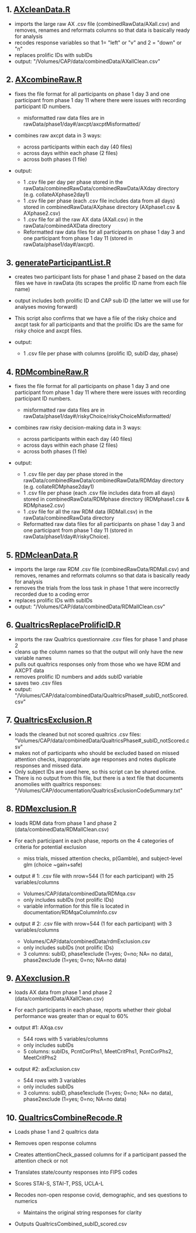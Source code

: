 ## 1.  [AXcleanData.R](./AXcleanData.R)

-   imports the large raw AX .csv file (combinedRawData/AXall.csv) and removes, renames and reformats columns so that data is basically ready for analysis
-   recodes response variables so that 1= "left" or "v" and 2 = "down" or "n"
-   replaces prolific IDs with subIDs
-   output: "/Volumes/CAP/data/combinedData/AXallClean.csv"

## 2.  [AXcombineRaw.R](./AXcombineRaw.R)

-   fixes the file format for all participants on phase 1 day 3 and one participant from phase 1 day 11 where there were issues with recording participant ID numbers. 
    -   misformatted raw data files are in rawData/phase1/day#/axcpt/axcptMisformatted/

-   combines raw axcpt data in 3 ways:
    -   across participants within each day (40 files)  
    -   across days within each phase (2 files)
    -   across both phases (1 file)

-   output: 
    -   1 .csv file per day per phase stored in the rawData/combinedRawData/combinedRawData/AXday directory (e.g. collateAXphase2day1)
    -   1 .csv file per phase (each .csv file includes data from all days) stored in combinedRawData/AXphase directory (AXphase1.csv & AXphase2.csv)
    -   1 .csv file for all the raw AX data (AXall.csv) in the rawData/combinedAXData directory
    -   Reformatted raw data files for all participants on phase 1 day 3 and one participant from phase 1 day 11 (stored in rawData/phase1/day#/axcpt).

## 3. [generateParticipantList.R](./generateParticipantList.R)

-   creates two participant lists for phase 1 and phase 2 based on the data files we have in rawData (its scrapes the prolific ID name from each file name)
-   output includes both prolific ID and CAP sub ID (the latter we will use for analyses moving forward)
-   This script also confirms that we have a file of the risky choice and axcpt task for all participants and that the prolific IDs are the same for risky choice and axcpt files.
-   output:

    -   1 .csv file per phase with columns {prolific ID, subID day, phase}

## 4. [RDMcombineRaw.R](./RDMcombineRaw.R)

-   fixes the file format for all participants on phase 1 day 3 and one participant from phase 1 day 11 where there were issues with recording participant ID numbers. 

    -   misformatted raw data files are in rawData/phase1/day#/riskyChoice/riskyChoiceMisformatted/

-   combines raw risky decision-making data in 3 ways:

    -   across participants within each day (40 files)
    -   across days within each phase (2 files)
    -   across both phases (1 file)

-   output: 

    -   1 .csv file per day per phase stored in the rawData/combinedRawData/combinedRawData/RDMday directory (e.g. collateRDMphase2day1)
    -   1 .csv file per phase (each .csv file includes data from all days) stored in combinedRawData/RDMphase directory (RDMphase1.csv & RDMphase2.csv)
    -   1 .csv file for all the raw RDM data (RDMall.csv) in the rawData/combinedRawData directory
    -   Reformatted raw data files for all participants on phase 1 day 3 and one participant from phase 1 day 11 (stored in rawData/phase1/day#/riskyChoice).

## 5. [RDMcleanData.R](./RDMcleanData.R)

-   imports the large raw RDM .csv file (combinedRawData/RDMall.csv) and removes, renames and reformats columns so that data is basically ready for analysis
-   removes the trials from the loss task in phase 1 that were incorrectly recorded due to a coding error
-   replaces prolific IDs with subIDs
-   output: "/Volumes/CAP/data/combinedData/RDMallClean.csv"

## 6. [QualtricsReplaceProlificID.R](./QualtricsReplaceProlificID.R)

-   imports the raw Qualtrics questionnaire .csv files for phase 1 and phase 2
-   cleans up the column names so that the output will only have the new variable names
-   pulls out qualtrics responses only from those who we have RDM and AXCPT data
-   removes prolific ID numbers and adds subID variable
-   saves two .csv files
-   output: "/Volumes/CAP/data/combinedData/QualtricsPhase#_subID_notScored.csv"

## 7. [QualtricsExclusion.R](./QualtricsExclusion.R)

-   loads the cleaned but not scored qualtrics .csv files: "Volumes/CAP/data/combinedData/QualtricsPhase#_subID_notScored.csv"
-   makes not of participants who should be excluded based on missed attention checks, inappropriate age responses and notes duplicate responses and missed data.
-   Only subject IDs are used here, so this script can be shared online.
-   There is no output from this file, but there is a text file that documents anomolies with qualtrics responses: "/Volumes/CAP/documentation/QualtricsExclusionCodeSummary.txt"

## 8. [RDMexclusion.R](./RDMexclusion.R)

-   loads RDM data from phase 1 and phase 2 (data/combinedData/RDMallClean.csv)
-   For each participant in each phase, reports on the 4 categories of criteria for potential exclusion

    -   miss trials, missed attention checks, p(Gamble), and subject-level glm (choice ~gain+safe)

-   output # 1: .csv file with nrow=544 (1 for each participant) with 25 variables/columns

    -   Volumes/CAP/data/combinedData/RDMqa.csv
    -   only includes subIDs (not prolific IDs)
    -   variable information for this file is located in documentation/RDMqaColumnInfo.csv

-   output # 2: .csv file with nrow=544 (1 for each participant) with 3 variables/columns

    -   Volumes/CAP/data/combinedData/rdmExclusion.csv
    -   only includes subIDs (not prolific IDs)
    -   3 columns: subID, phase1exclude (1=yes; 0=no; NA= no data), phase2exclude (1=yes; 0=no; NA=no data)

## 9. [AXexclusion.R](./AXexclusion.R)

-   loads AX data from phase 1 and phase 2 (data/combinedData/AXallClean.csv)
-   For each participants in each phase, reports whether their global performance was greater than or equal to 60%
-   output #1: AXqa.csv

    -   544 rows with 5 variables/columns
    -   only includes subIDs 
    -   5 columns: subIDs, PcntCorPhs1, MeetCritPhs1, PcntCorPhs2, MeetCritPhs2

-   output #2: axExclusion.csv

    -   544 rows with 3 variables
    -   only includes subIDs
    -   3 columns: subID, phase1exclude (1=yes; 0=no; NA= no data), phase2exclude (1=yes; 0=no; NA=no data)

## 10. [QualtricsCombineRecode.R](./QualtricsCombineRecode.R)

-   Loads phase 1 and 2 qualtrics data
-   Removes open response columns
-   Creates attentionCheck_passed columns for if a participant passed the attention check or not
-   Translates state/county responses into FIPS codes
-   Scores STAI-S, STAI-T, PSS, UCLA-L
-   Recodes non-open response covid, demographic, and ses questions to numerics

    -   Maintains the original string responses for clarity

-   Outputs QualtricsCombined_subID_scored.csv

